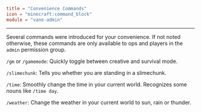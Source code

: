 ```toml
title = "Convenience Commands"
icon = "minecraft:command_block"
module = "vane-admin"
```
---
Several commands were introduced for your convenience. If not noted otherwise, these
commands are only available to ops and players in the `admin` permission group.

`/gm` or `/gamemode`: Quickly toggle between creative and survival mode.

`/slimechunk`: Tells you whether you are standing in a slimechunk.

`/time`: Smoothly change the time in your current world. Recognizes some nouns like `/time day`.

`/weather`: Change the weather in your current world to sun, rain or thunder.
